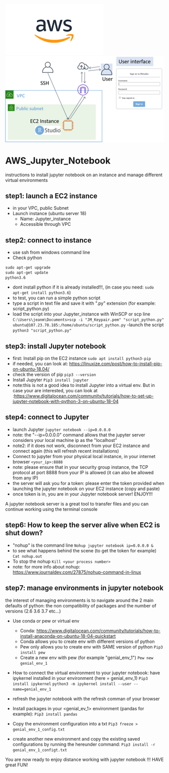 ![alt text](https://github.com/JeanMILPIED/AWS_Jupyter_Notebook/blob/master/AWS_img.png) 
![alt text](https://github.com/JeanMILPIED/RServer-on-AWS/blob/master/RServer_img.png) 

# AWS_Jupyter_Notebook
instructions to install jupyter notebook on an instance and manage different virtual environments

## step1: launch a EC2 instance
  - in your VPC, public Subnet
  - Launch instance (ubuntu server 18)
  	- Name: Jupyter_instance
	- Accessible through VPC
	
## step2: connect to instance
  - use ssh from windows command line
  - Check python
  ```
  sudo apt-get upgrade
  sudo apt-get update
  python3.6
  ```
  - dont install python if it is already installed!!!, (in case you need: ```sudo apt-get install python3.6```)
  - to test, you can run a simple python script
  - type a script in text file and save it with ".py" extension (for example: script_python.py)
  - load the script into your Jupyter_instance with WinSCP or scp line
  	```C:\Users\jeanm\Documents>scp -i "JM_Keypair.pem" "script_python.py" ubuntu@107.23.70.185:/home/ubuntu/script_python.py```
  -launch the script
    ```python3 "script_python.py"```

## step3: install Jupyter notebook
  - first: Install pip on the EC2 instance
  ```sudo apt install python3-pip```
  - if needed, you can look at: <https://linuxize.com/post/how-to-install-pip-on-ubuntu-18.04/> 
  - check the version of pip
  ```pip3 --version```
  - Install Jupyter
  ```Pip3 install jupyter```
  - note:this is not a good idea to install Jupyter into a virtual env. But in case your are interested, you can look at :<https://www.digitalocean.com/community/tutorials/how-to-set-up-jupyter-notebook-with-python-3-on-ubuntu-18-04> 

## step4: connect to Jupyter
  - launch Jupyter
  ```jupyter notebook --ip=0.0.0.0```
  - note: the "--ip=0.0.0.0" command allows that the jupyter server considers your local machine ip as the "localhost"
  - note2: if it does not work, disconnect from your EC2 instance and connect again (this will refresh recent installations)
  - Connect to jupyter from your physical local instance, in your internet browser
  ```<your_ip>:8888```
  - note: please ensure that in your security group instance, the TCP protocol at port 8888 from your IP is allowed (it can also be allowed from any IP)
  - the server will ask you for a token: please enter the token provided when launching the jupyter notebook on your EC2 instance (copy and paste)
  - once token is in, you are in your Jupyter notebook server! ENJOY!!!

A jupyter notebook server is a great tool to transfer files and you can continue working using the terminal console
  
## step6: How to keep the server alive when EC2 is shut down?
  -  "nohup" is the command line
  ```Nohup jupyter notebook ip=0.0.0.0 &```
  - to see what happens behind the scene (to get the token for example)
  ```Cat nohup.out```
  - To stop the nohup
  ```Kill <your process number>```
  - note: for more info about nohup: https://www.journaldev.com/27875/nohup-command-in-linux
  
## step7: manage environments in jupyter notebook
the interest of managing environments is to navigate around the 2 main defaults of python: the non compatibility of packages and the number of versions (2.6 3.6 3.7 etc...)

  - Use conda or pew or virtual env
  	- Conda: https://www.digitalocean.com/community/tutorials/how-to-install-anaconda-on-ubuntu-18-04-quickstart
	- Conda allows you to create env with different versions of python
	- Pew only allows you to create env with SAME version of python
	```Pip3 install pew```
	- Create a new env with pew (for example "genial_env_1")
	```Pew new genial_env_1```

- How to connect the virtual environment to your jupyter notebook: have ipykernel installed in your environment (here = genial_env_1)
	```Pip3 install ipykernel```
    	```python3 -m ipykernel install --user --name=genial_env_1```
- refresh the jupyter notebook with the refresh comman of your browser

- Install packages in your <genial_ev_1> environment (pandas for example):
```Pip3 install pandas```
	
- Copy the environment configuration into a txt
```Pip3 freeze > genial_env_1_config.txt```
	
- create another new environment and copy the existing saved configurations by running the hereunder command:
```Pip3 install -r genial_env_1_configt.txt```
    
You are now ready to enjoy distance working with jupyter notebook !!! HAVE great FUN!
